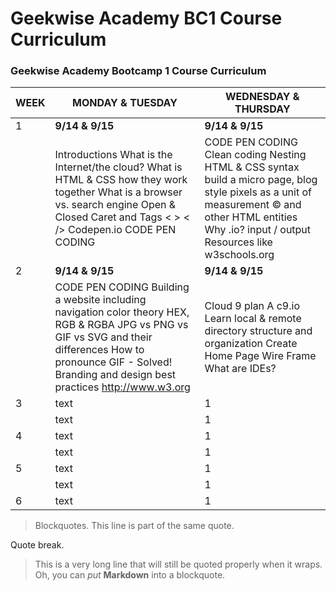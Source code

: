 # Geekwise Academy BC1 Course Curriculum
### Geekwise Academy Bootcamp 1 Course Curriculum

| WEEK        | MONDAY & TUESDAY        | WEDNESDAY & THURSDAY    |
| ---- |----| ----|
| 1    | **9/14 & 9/15**    | **9/14 & 9/15**    |
|      | Introductions What is the Internet/the cloud? What is HTML & CSS how they work together What is a browser vs. search engine Open & Closed Caret and Tags < > < /> Codepen.io CODE PEN CODING      |    CODE PEN CODING Clean coding Nesting HTML & CSS syntax  build a micro page, blog style pixels as a unit of measurement &copy; and other HTML entities Why .io? input / output Resources like w3schools.org |
| 2    | **9/14 & 9/15**    | **9/14 & 9/15**    |
|      | CODE PEN CODING Building a website including navigation color theory HEX, RGB & RGBA JPG vs PNG vs GIF vs SVG and their differences How to pronounce GIF -  Solved! Branding and design best practices http://www.w3.org      |    Cloud 9 plan A c9.io Learn local & remote directory structure and organization  Create Home Page Wire Frame What are IDEs? <!-- homework --> |
| 3    | text      | 1 |
|      | text      | 1 |
| 4    | text      | 1 |
|      | text      | 1 |
| 5    | text      | 1 |
|      | text      | 1 |
| 6    | text      | 1 |


> Blockquotes.
> This line is part of the same quote.

Quote break.

> This is a very long line that will still be quoted properly when it wraps. Oh, you can *put* **Markdown** into a blockquote. 

